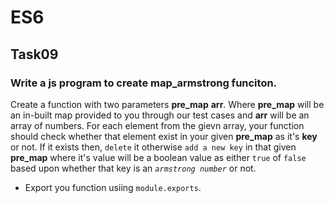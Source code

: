 

# ES6
## Task09
### Write a js program to create map_armstrong funciton.
Create a function with two parameters **pre_map** **arr**. Where **pre_map** will be an in-built map provided to you through our test cases and **arr** will be an array of numbers. For each element from the gievn array, your function should check whether that element exist in your given **pre_map** as it's **key** or not. If it exists then, `delete` it otherwise `add a new key` in that given **pre_map** where it's value will be a boolean value as either `true` of `false` based upon whether that key is an *`armstrong number`* or not.
* Export you function usiing `module.exports`.


